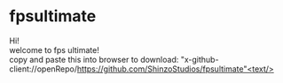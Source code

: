 # fpsultimate
Hi!
<br>
welcome to fps ultimate!
<br>
<text>copy and paste this into browser to download: "x-github-client://openRepo/https://github.com/ShinzoStudios/fpsultimate"<text/>
